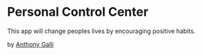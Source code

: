 # Personal Control Center

This app will change peoples lives by encouraging positive habits.

by [Anthony Galli](http://www.anthonygalli.com)